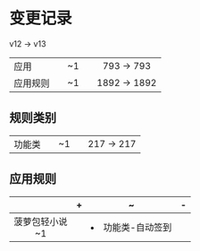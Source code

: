 # 变更记录

v12 -> v13

||||||
|-|:-:|:-:|:-:|:-:|
|应用||~1||793 -> 793|
|应用规则||~1||1892 -> 1892|

## 规则类别

||||||
|-|:-:|:-:|:-:|:-:|
|功能类||~1||217 -> 217|

## 应用规则

||+|~|-|
|:-:|-|-|-|
|菠萝包轻小说<br>~1||<li>功能类-自动签到||
